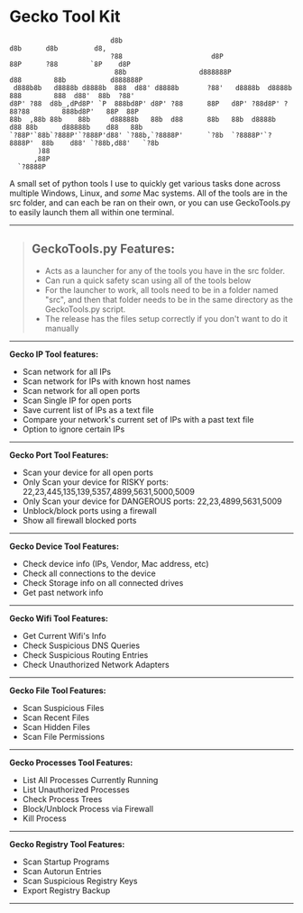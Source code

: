 # Gecko Tool Kit

```text
                         d8b                                            d8b      d8b         d8,        
                         ?88                      d8P                   88P      ?88        `8P    d8P  
                          88b                  d888888P                d88        88b           d888888P
 d888b8b   d8888b d8888b  888  d88' d8888b       ?88'   d8888b  d8888b 888        888  d88'  88b  ?88'  
d8P' ?88  d8b_,dPd8P' `P  888bd8P' d8P' ?88      88P   d8P' ?88d8P' ?88?88        888bd8P'   88P  88P   
88b  ,88b 88b    88b     d88888b   88b  d88      88b   88b  d8888b  d88 88b      d88888b    d88   88b   
`?88P'`88b`?888P'`?888P'd88' `?88b,`?8888P'      `?8b  `?8888P'`?8888P'  88b    d88' `?88b,d88'   `?8b  
       )88                                                                                              
      ,88P                                                                                              
  `?8888P                                                                                               
```

A small set of python tools I use to quickly get various tasks done across multiple Windows, Linux, and *some* Mac systems. All of the tools are in the src folder, and can each be ran on their own, or you can use GeckoTools.py to easily launch them all within one terminal.


--------------------------------------------

> ## GeckoTools.py Features:
> - Acts as a launcher for any of the tools you have in the src folder.
> - Can run a quick safety scan using all of the tools below
> - For the launcher to work, all tools need to be in a folder named "src", and then that folder needs to be in the same directory as the GeckoTools.py script.
> - The release has the files setup correctly if you don't want to do it manually  

___

**Gecko IP Tool features:**
- Scan network for all IPs
- Scan network for IPs with known host names
- Scan network for all open ports
- Scan Single IP for open ports
- Save current list of IPs as a text file
- Compare your network's current set of IPs with a past text file
- Option to ignore certain IPs

___

**Gecko Port Tool Features:**
- Scan your device for all open ports
- Only Scan your device for RISKY ports: 22,23,445,135,139,5357,4899,5631,5000,5009
- Only Scan your device for DANGEROUS ports: 22,23,4899,5631,5009
- Unblock/block ports using a firewall
- Show all firewall blocked ports

___

**Gecko Device Tool Features:**
- Check device info (IPs, Vendor, Mac address, etc)
- Check all connections to the device
- Check Storage info on all connected drives
- Get past network info

___

**Gecko Wifi Tool Features:**
- Get Current Wifi's Info
- Check Suspicious DNS Queries
- Check Suspicious Routing Entries
- Check Unauthorized Network Adapters

___

**Gecko File Tool Features:**
- Scan Suspicious Files
- Scan Recent Files
- Scan Hidden Files
- Scan File Permissions

___

**Gecko Processes Tool Features:**
- List All Processes Currently Running
- List Unauthorized Processes
- Check Process Trees
- Block/Unblock Process via Firewall
- Kill Process

___

**Gecko Registry Tool Features:**
- Scan Startup Programs
- Scan Autorun Entries
- Scan Suspicious Registry Keys
- Export Registry Backup


--------------------------------------------
